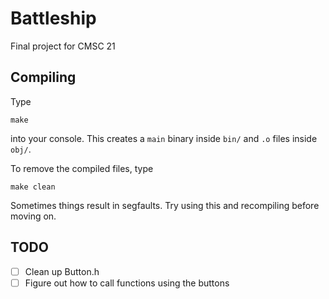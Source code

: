 # Battleship

Final project for CMSC 21

## Compiling

Type

```
make
```

into your console. This creates a `main` binary inside `bin/` and `.o` files inside `obj/`.

To remove the compiled files, type

```
make clean
```

Sometimes things result in segfaults. Try using this and recompiling before moving on.

## TODO

- [ ] Clean up Button.h
- [ ] Figure out how to call functions using the buttons
